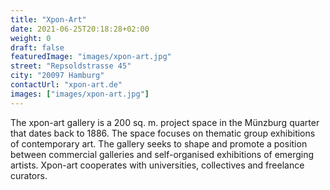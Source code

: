 ```yaml
---
title: "Xpon-Art"
date: 2021-06-25T20:18:28+02:00
weight: 0
draft: false
featuredImage: "images/xpon-art.jpg"
street: "Repsoldstrasse 45"
city: "20097 Hamburg"
contactUrl: "xpon-art.de"
images: ["images/xpon-art.jpg"]
---
```


The xpon-art gallery is a 200 sq. m. project space in the Münzburg quarter
that dates back to 1886. The space focuses on thematic group exhibitions
of contemporary art. The gallery seeks to shape and promote a position
between commercial galleries and self-organised exhibitions of emerging
artists. Xpon-art cooperates with universities, collectives and freelance
curators.
